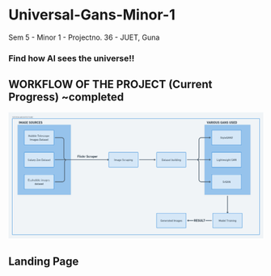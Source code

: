 # Universal-Gans-Minor-1
 Sem 5 - Minor 1 - Projectno. 36 - JUET, Guna
 
### Find how AI sees the universe!!

## WORKFLOW OF THE PROJECT (Current Progress) ~completed
![image](https://github.com/tknishh/Universal-Gans-Minor-1/blob/main/presentation/report/System%20Architecture.png)

## Landing Page
